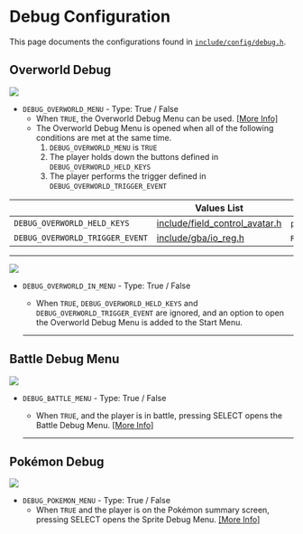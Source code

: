# Debug Configuration

This page documents the configurations found in [`include/config/debug.h`](https://github.com/rh-hideout/pokeemerald-expansion/blob/upcoming/include/config/debug.h).

## Overworld Debug

![](https://archives.bulbagarden.net/media/upload/f/f9/Fire_Blast_III.png)

- `DEBUG_OVERWORLD_MENU` - Type: True / False
    - When `TRUE`, the Overworld Debug Menu can be used. [[More Info]](../developer_features/debugMenu.md)
    - The Overworld Debug Menu is opened when all of the following conditions are met at the same time.
        1. `DEBUG_OVERWORLD_MENU` is `TRUE`
        2. The player holds down the buttons defined in `DEBUG_OVERWORLD_HELD_KEYS `
        3. The player performs the trigger defined in `DEBUG_OVERWORLD_TRIGGER_EVENT `

||Values List|Examples|
|---|---|---|
|`DEBUG_OVERWORLD_HELD_KEYS `|[include/field_control_avatar.h](https://github.com/rh-hideout/pokeemerald-expansion/blob/upcoming/include/field_control_avatar.h)|`pressedAButton`,`pressedStartButton`,`pressedSelectButton`,`heldDirection`,`tookStep`,`pressedBButton`|
|`DEBUG_OVERWORLD_TRIGGER_EVENT `|[include/gba/io_reg.h](https://github.com/rh-hideout/pokeemerald-expansion/blob/upcoming/include/gba/io_reg.h)|`R_BUTTON`, `R_BUTTON + A_BUTTON`, `DPAD_ANY`|

---

![](https://archives.bulbagarden.net/media/upload/f/f9/Fire_Blast_III.png)

- `DEBUG_OVERWORLD_IN_MENU` - Type: True / False

    - When `TRUE`, `DEBUG_OVERWORLD_HELD_KEYS` and `DEBUG_OVERWORLD_TRIGGER_EVENT` are ignored, and an option to open the Overworld Debug Menu is added to the Start Menu.

    ---

## Battle Debug Menu

![](https://archives.bulbagarden.net/media/upload/f/f9/Fire_Blast_III.png)

* `DEBUG_BATTLE_MENU` - Type: True / False

    - When `TRUE`, and the player is in battle, pressing SELECT opens the Battle Debug Menu. [[More Info]](../developer_features/batttleDebugMenu.md)

    ---

## Pokémon Debug

![](https://archives.bulbagarden.net/media/upload/f/f9/Fire_Blast_III.png)

* `DEBUG_POKEMON_MENU` - Type: True / False
    * When `TRUE` and the player is on the Pokémon summary screen, pressing SELECT opens the Sprite Debug Menu. [[More Info]](../developer_features/spriteDebugMenu.md)
